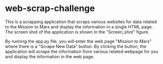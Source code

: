 # web-scrap-challenge

This is a scrapping application that scraps various websites for data related to the Mission to Mars and display the information in a single HTML page. The screen shot of the application is shown in the "Screen_shot" figure. 

By running the app.py file, you will enter the web page "Mission to Mars" where there is a  "Scrape New Data" button. By clicking the button, the application will scrape the information from various related webpage for you and display the information in the web page.

